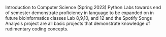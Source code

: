Introduction to Computer Science (Spring 2023)
Python Labs towards end of semester demonstrate proficiency in language to be expanded on in future bioinformatics classes
Lab 8,9,10, and 12 and the Spotify Songs Analysis project are all basic projects that demonstrate knowledge of rudimentary coding concepts. 
